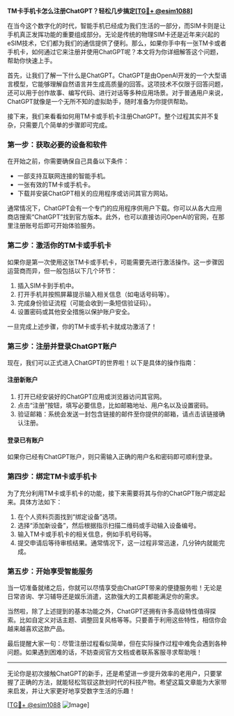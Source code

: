 **TM卡手机卡怎么注册ChatGPT？轻松几步搞定[[TG💪+ @esim1088](https://t.me/s/esim1088)]**

在当今这个数字化的时代，智能手机已经成为我们生活的一部分，而SIM卡则是让手机真正发挥功能的重要组成部分。无论是传统的物理SIM卡还是近年来兴起的eSIM技术，它们都为我们的通信提供了便利。那么，如果你手中有一张TM卡或者手机卡，如何通过它来注册并使用ChatGPT呢？本文将为你详细解答这个问题，帮助你快速上手。

首先，让我们了解一下什么是ChatGPT。ChatGPT是由OpenAI开发的一个大型语言模型，它能够理解自然语言并生成高质量的回答。这项技术不仅限于回答问题，还可以用于创作故事、编写代码、进行对话等多种应用场景。对于普通用户来说，ChatGPT就像是一个无所不知的虚拟助手，随时准备为你提供帮助。

接下来，我们来看看如何用TM卡或手机卡注册ChatGPT。整个过程其实并不复杂，只需要几个简单的步骤即可完成。

### 第一步：获取必要的设备和软件

在开始之前，你需要确保自己具备以下条件：
- 一部支持互联网连接的智能手机。
- 一张有效的TM卡或手机卡。
- 下载并安装ChatGPT相关的应用程序或访问其官方网站。

通常情况下，ChatGPT会有一个专门的应用程序供用户下载。你可以从各大应用商店搜索“ChatGPT”找到官方版本。此外，也可以直接访问OpenAI的官网，在那里注册账号后即可开始体验服务。

### 第二步：激活你的TM卡或手机卡

如果你是第一次使用这张TM卡或手机卡，可能需要先进行激活操作。这一步骤因运营商而异，但一般包括以下几个环节：
1. 插入SIM卡到手机中。
2. 打开手机并按照屏幕提示输入相关信息（如电话号码等）。
3. 完成身份验证流程（可能会收到一条短信验证码）。
4. 设置密码或其他安全措施以保护账户安全。

一旦完成上述步骤，你的TM卡或手机卡就成功激活了！

### 第三步：注册并登录ChatGPT账户

现在，我们可以正式进入ChatGPT的世界啦！以下是具体的操作指南：

#### 注册新账户
1. 打开已经安装好的ChatGPT应用或浏览器访问其官网。
2. 点击“注册”按钮，填写必要信息，比如邮箱地址、用户名以及设置密码。
3. 验证邮箱：系统会发送一封包含链接的邮件至你提供的邮箱，请点击该链接确认注册。

#### 登录已有账户
如果你已经有ChatGPT账户，则只需输入正确的用户名和密码即可顺利登录。

### 第四步：绑定TM卡或手机卡

为了充分利用TM卡或手机卡的功能，接下来需要将其与你的ChatGPT账户绑定起来。具体方法如下：
1. 在个人资料页面找到“绑定设备”选项。
2. 选择“添加新设备”，然后根据指示扫描二维码或手动输入设备编号。
3. 输入TM卡或手机卡的相关信息，例如手机号码等。
4. 提交申请后等待审核结果。通常情况下，这一过程非常迅速，几分钟内就能完成。

### 第五步：开始享受智能服务

当一切准备就绪之后，你就可以尽情享受由ChatGPT带来的便捷服务啦！无论是日常咨询、学习辅导还是娱乐消遣，这款强大的工具都能满足你的需求。

当然啦，除了上述提到的基本功能之外，ChatGPT还拥有许多高级特性值得探索。比如自定义对话主题、调整回复风格等等。只要善于利用这些特性，相信你会越来越喜欢这款产品。

最后提醒大家一句：尽管注册过程看似简单，但在实际操作过程中难免会遇到各种问题。如果遇到困难的话，不妨查阅官方文档或者联系客服寻求帮助哦！

---

无论你是初次接触ChatGPT的新手，还是希望进一步提升效率的老用户，只要掌握了正确的方法，就能轻松驾驭这款划时代的科技产物。希望这篇文章能为大家带来启发，并让大家更好地享受数字生活的乐趣！

[[TG💪+ @esim1088](https://t.me/s/esim1088) ![Image](https://i.postimg.cc/4NQfJmqS/Snipaste-2025-05-13-00-14-12.png)]